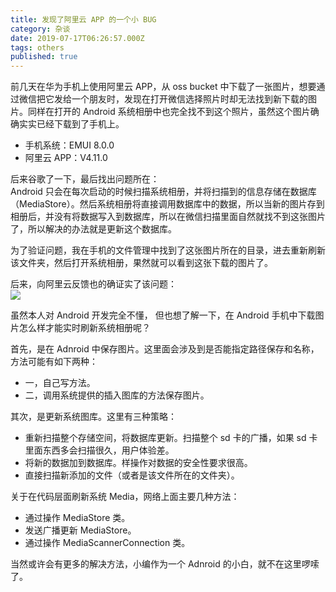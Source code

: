 ```yaml
---
title: 发现了阿里云 APP 的一个小 BUG
category: 杂谈
date: 2019-07-17T06:26:57.000Z
tags: others
published: true
---
```


前几天在华为手机上使用阿里云 APP，从 oss bucket 中下载了一张图片，想要通过微信把它发给一个朋友时，发现在打开微信选择照片时却无法找到新下载的图片。同样在打开的 Android 系统相册中也完全找不到这个照片，虽然这个图片确确实实已经下载到了手机上。

- 手机系统：EMUI 8.0.0
- 阿里云 APP：V4.11.0

后来谷歌了一下，最后找出问题所在：<br />Android 只会在每次启动的时候扫描系统相册，并将扫描到的信息存储在数据库（MediaStore）。然后系统相册将直接调用数据库中的数据，所以当新的图片存到相册后，并没有将数据写入到数据库，所以在微信扫描里面自然就找不到这张图片了，所以解决的办法就是更新这个数据库。

为了验证问题，我在手机的文件管理中找到了这张图片所在的目录，进去重新刷新该文件夹，然后打开系统相册，果然就可以看到这张下载的图片了。

后来，向阿里云反馈也的确证实了该问题：<br />![](https://qiniu.bioinit.com/yuque/0/2019/png/126032/1563344876240-5828f914-7c3b-47b0-8a98-ee866bdfc41c.png#align=left&display=inline&height=220&originHeight=220&originWidth=721&size=0&status=done&width=721)

虽然本人对 Android 开发完全不懂， 但也想了解一下，在 Android 手机中下载图片怎么样才能实时刷新系统相册呢？

首先，是在 Adnroid 中保存图片。这里面会涉及到是否能指定路径保存和名称，方法可能有如下两种：

- 一，自己写方法。
- 二，调用系统提供的插入图库的方法保存图片。

其次，是更新系统图库。这里有三种策略：

- 重新扫描整个存储空间，将数据库更新。扫描整个 sd 卡的广播，如果 sd 卡里面东西多会扫描很久，用户体验差。
- 将新的数据加到数据库。样操作对数据的安全性要求很高。
- 直接扫描新添加的文件（或者是该文件所在的文件夹）。

关于在代码层面刷新系统 Media，网络上面主要几种方法：

- 通过操作 MediaStore 类。
- 发送广播更新 MediaStore。
- 通过操作 MediaScannerConnection 类。

当然或许会有更多的解决方法，小编作为一个 Adnroid 的小白，就不在这里啰嗦了。
